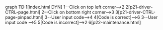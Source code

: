 graph TD
1[index.html DYN]
1--Click on top left corner-->2
2[p21-driver-CTRL-page.html]
2--Click on bottom right corner-->3
3[p21-driver-CTRL-page-pinpad.html]
3--User input code-->4
4[Code is correct]-->6
3--User input code -->5
5[Code is incorrect]-->2
6[p22-maintenance.html]

